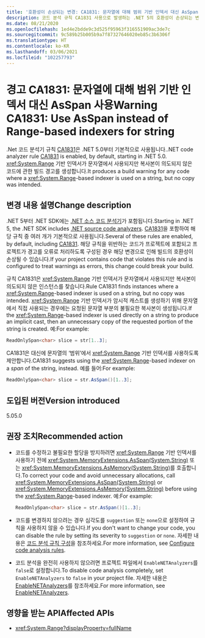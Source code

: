 ```yaml
---
title: '호환성이 손상되는 변경: CA1831: 문자열에 대해 범위 기반 인덱서 대신 AsSpan 사용'
description: 코드 분석 규칙 CA1831 사용으로 발생하는 .NET 5의 호환성이 손상되는 변경에 관해 알아봅니다.
ms.date: 08/21/2020
ms.openlocfilehash: 1ed4e2bdde9c3d525f95963f316551909ac3de7c
ms.sourcegitcommit: 9c589b25b005b9a7f87327646020eb85c3b6306f
ms.translationtype: HT
ms.contentlocale: ko-KR
ms.lasthandoff: 03/06/2021
ms.locfileid: "102257793"
---
```

# <a name="warning-ca1831-use-asspan-instead-of-range-based-indexers-for-string"></a><span data-ttu-id="de789-103">경고 CA1831: 문자열에 대해 범위 기반 인덱서 대신 AsSpan 사용</span><span class="sxs-lookup"><span data-stu-id="de789-103">Warning CA1831: Use AsSpan instead of Range-based indexers for string</span></span>

<span data-ttu-id="de789-104">.Net 코드 분석기 규칙 [CA1831](/visualstudio/code-quality/ca1831)은 .NET 5.0부터 기본적으로 사용됩니다.</span><span class="sxs-lookup"><span data-stu-id="de789-104">.NET code analyzer rule [CA1831](/visualstudio/code-quality/ca1831) is enabled, by default, starting in .NET 5.0.</span></span> <span data-ttu-id="de789-105"><xref:System.Range> 기반 인덱서가 문자열에서 사용되지만 복사본이 의도되지 않은 코드에 관한 빌드 경고를 생성합니다.</span><span class="sxs-lookup"><span data-stu-id="de789-105">It produces a build warning for any code where a <xref:System.Range>-based indexer is used on a string, but no copy was intended.</span></span>

## <a name="change-description"></a><span data-ttu-id="de789-106">변경 내용 설명</span><span class="sxs-lookup"><span data-stu-id="de789-106">Change description</span></span>

<span data-ttu-id="de789-107">.NET 5부터 .NET SDK에는 [.NET 소스 코드 분석기](../../../../fundamentals/code-analysis/overview.md)가 포함됩니다.</span><span class="sxs-lookup"><span data-stu-id="de789-107">Starting in .NET 5, the .NET SDK includes [.NET source code analyzers](../../../../fundamentals/code-analysis/overview.md).</span></span> <span data-ttu-id="de789-108">[CA1831](/visualstudio/code-quality/ca1831)을 포함하여 해당 규칙 중 여러 개가 기본적으로 사용됩니다.</span><span class="sxs-lookup"><span data-stu-id="de789-108">Several of these rules are enabled, by default, including [CA1831](/visualstudio/code-quality/ca1831).</span></span> <span data-ttu-id="de789-109">해당 규칙을 위반하는 코드가 프로젝트에 포함되고 프로젝트가 경고를 오류로 처리하도록 구성된 경우 해당 변경으로 인해 빌드의 호환성이 손상될 수 있습니다.</span><span class="sxs-lookup"><span data-stu-id="de789-109">If your project contains code that violates this rule and is configured to treat warnings as errors, this change could break your build.</span></span>

<span data-ttu-id="de789-110">규칙 CA1831은 <xref:System.Range> 기반 인덱서가 문자열에서 사용되지만 복사본이 의도되지 않은 인스턴스를 찾습니다.</span><span class="sxs-lookup"><span data-stu-id="de789-110">Rule CA1831 finds instances where a <xref:System.Range>-based indexer is used on a string, but no copy was intended.</span></span> <span data-ttu-id="de789-111"><xref:System.Range> 기반 인덱서가 암시적 캐스트를 생성하기 위해 문자열에서 직접 사용되는 경우에는 요청된 문자열 부분의 불필요한 복사본이 생성됩니다.</span><span class="sxs-lookup"><span data-stu-id="de789-111">If the <xref:System.Range>-based indexer is used directly on a string to produce an implicit cast, then an unnecessary copy of the requested portion of the string is created.</span></span> <span data-ttu-id="de789-112">예:</span><span class="sxs-lookup"><span data-stu-id="de789-112">For example:</span></span>

```csharp
ReadOnlySpan<char> slice = str[1..3];
```

<span data-ttu-id="de789-113">CA1831은 대신에 문자열의 ‘범위’에서 <xref:System.Range> 기반 인덱서를 사용하도록 제안합니다.</span><span class="sxs-lookup"><span data-stu-id="de789-113">CA1831 suggests using the <xref:System.Range>-based indexer on a *span* of the string, instead.</span></span> <span data-ttu-id="de789-114">예를 들어:</span><span class="sxs-lookup"><span data-stu-id="de789-114">For example:</span></span>

```csharp
ReadOnlySpan<char> slice = str.AsSpan()[1..3];
```

## <a name="version-introduced"></a><span data-ttu-id="de789-115">도입된 버전</span><span class="sxs-lookup"><span data-stu-id="de789-115">Version introduced</span></span>

<span data-ttu-id="de789-116">5.0</span><span class="sxs-lookup"><span data-stu-id="de789-116">5.0</span></span>

## <a name="recommended-action"></a><span data-ttu-id="de789-117">권장 조치</span><span class="sxs-lookup"><span data-stu-id="de789-117">Recommended action</span></span>

- <span data-ttu-id="de789-118">코드를 수정하고 불필요한 할당을 방지하려면 <xref:System.Range> 기반 인덱서를 사용하기 전에 <xref:System.MemoryExtensions.AsSpan(System.String)> 또는 <xref:System.MemoryExtensions.AsMemory(System.String)>를 호출합니다.</span><span class="sxs-lookup"><span data-stu-id="de789-118">To correct your code and avoid unnecessary allocations, call <xref:System.MemoryExtensions.AsSpan(System.String)> or <xref:System.MemoryExtensions.AsMemory(System.String)> before using the <xref:System.Range>-based indexer.</span></span> <span data-ttu-id="de789-119">예:</span><span class="sxs-lookup"><span data-stu-id="de789-119">For example:</span></span>

  ```csharp
  ReadOnlySpan<char> slice = str.AsSpan()[1..3];
  ```

- <span data-ttu-id="de789-120">코드를 변경하지 않으려는 경우 심각도를 `suggestion` 또는 `none`으로 설정하여 규칙을 사용하지 않을 수 있습니다.</span><span class="sxs-lookup"><span data-stu-id="de789-120">If you don't want to change your code, you can disable the rule by setting its severity to `suggestion` or `none`.</span></span> <span data-ttu-id="de789-121">자세한 내용은 [코드 분석 규칙 구성](../../../../fundamentals/code-analysis/configuration-options.md)을 참조하세요.</span><span class="sxs-lookup"><span data-stu-id="de789-121">For more information, see [Configure code analysis rules](../../../../fundamentals/code-analysis/configuration-options.md).</span></span>

- <span data-ttu-id="de789-122">코드 분석을 완전히 사용하지 않으려면 프로젝트 파일에서 `EnableNETAnalyzers`를 `false`로 설정합니다.</span><span class="sxs-lookup"><span data-stu-id="de789-122">To disable code analysis completely, set `EnableNETAnalyzers` to `false` in your project file.</span></span> <span data-ttu-id="de789-123">자세한 내용은 [EnableNETAnalyzers](../../../project-sdk/msbuild-props.md#enablenetanalyzers)를 참조하세요.</span><span class="sxs-lookup"><span data-stu-id="de789-123">For more information, see [EnableNETAnalyzers](../../../project-sdk/msbuild-props.md#enablenetanalyzers).</span></span>

## <a name="affected-apis"></a><span data-ttu-id="de789-124">영향을 받는 API</span><span class="sxs-lookup"><span data-stu-id="de789-124">Affected APIs</span></span>

- <xref:System.Range?displayProperty=fullName>

<!--

### Affected APIs

- `T:System.Range`

### Category

Code analysis

-->

